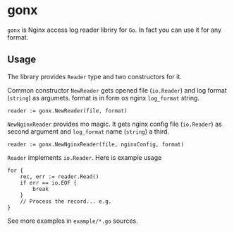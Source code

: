 # gonx

`gonx` is Nginx access log reader libriry for `Go`. In fact you can use it for any format.

## Usage

The library provides `Reader` type and two constructors for it.

Common constructor `NewReader` gets opened file (`io.Reader`) and log format (`string`) as argumets. format is in form os nginx `log_format` string.
	
	reader := gonx.NewReader(file, format)
	
`NewNginxReader` provides mo magic. It gets nginx config file (`io.Reader`) as second argument and `log_format` name (`string`) a third.

	reader := gonx.NewNginxReader(file, nginxConfig, format)

`Reader` implements `io.Reader`. Here is example usage

	for {
		rec, err := reader.Read()
		if err == io.EOF {
			break
		}
		// Process the record... e.g.
	}

See more examples in `example/*.go` sources.